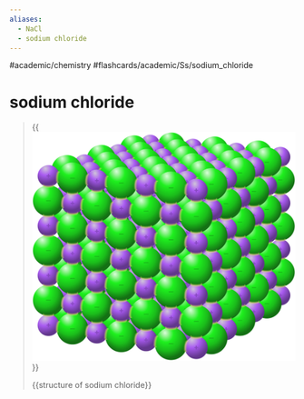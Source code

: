 ```yaml
---
aliases:
  - NaCl
  - sodium chloride
---
```


#academic/chemistry #flashcards/academic/Ss/sodium_chloride

# sodium chloride

> {{![structure of sodium chloride](../attachments/NaCl%20bonds.svg)}}
>
> {{structure of sodium chloride}} <!--SR:!2023-04-26,17,290!2023-04-26,17,290-->
